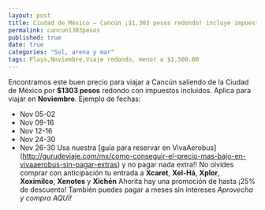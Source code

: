 ```yaml
---
layout: post
title: Ciudad de México – Cancún ¡$1,303 pesos redondo! incluye impuestos.
permalink: cancun1303pesos
published: true
date: true
categories: "Sol, arena y mar"
tags: Playa,Noviembre,Viaje redondo, menor a $1,500.00
---
```


Encontramos este buen precio para viajar a Cancún saliendo de la Ciudad de México por __$1303 pesos__ redondo con impuestos incluidos. Aplica para viajar en __Noviembre__.
Ejemplo de fechas:
* Nov 05-02
* Nov 09-16
* Nov 12-16
* Nov 24-30
* Nov 26-30
Usa nuestra [guía para reservar en VivaAerobus] (http://gurudeviaje.com/mx/como-conseguir-el-precio-mas-bajo-en-vivaaerobus-sin-pagar-extras) y no pagar nada extra!!
No olvides comprar con anticipación tu entrada a **Xcaret**, **Xel-Há**, **Xplor**, **Xoximilco**, **Xenotes** y **Xichén** Ahorita hay una promoción de hasta ¡25% de descuento! También puedes pagar a meses sin intereses _Aprovecha y compra AQUÍ!_
